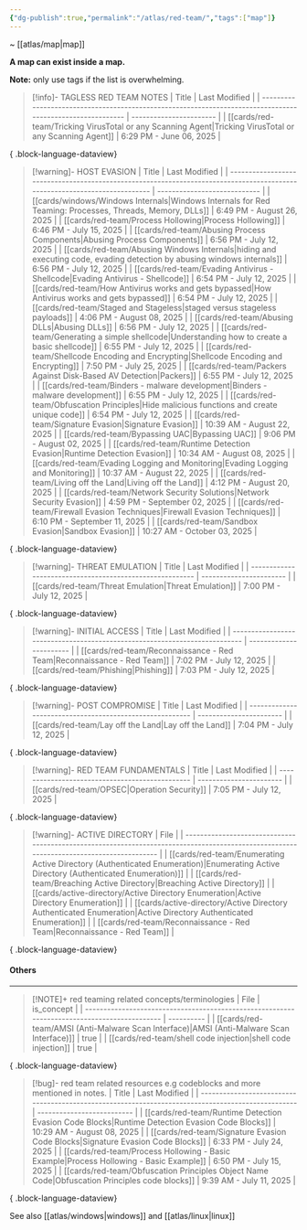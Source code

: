```yaml
---
{"dg-publish":true,"permalink":"/atlas/red-team/","tags":["map"]}
---
```


~ [[atlas/map\|map]]

**A map can exist inside a map.**

**Note:** only use tags if the list is overwhelming.

> [!info]- TAGLESS RED TEAM NOTES
>  | Title                                                                                                      | Last Modified           |
> | ---------------------------------------------------------------------------------------------------------- | ----------------------- |
> | [[cards/red-team/Tricking VirusTotal or any Scanning Agent\|Tricking VirusTotal or any Scanning Agent]] | 6:29 PM - June 06, 2025 |
> 
{ .block-language-dataview}

> [!warning]- HOST EVASION
>  | Title                                                                                                                      | Last Modified                |
> | -------------------------------------------------------------------------------------------------------------------------- | ---------------------------- |
> | [[cards/windows/Windows Internals\|Windows Internals for Red Teaming: Processes, Threads, Memory, DLLs]]                | 6:49 PM - August 26, 2025    |
> | [[cards/red-team/Process Hollowing\|Process Hollowing]]                                                                 | 6:46 PM - July 15, 2025      |
> | [[cards/red-team/Abusing Process Components\|Abusing Process Components]]                                               | 6:56 PM - July 12, 2025      |
> | [[cards/red-team/Abusing Windows Internals\|hiding and executing code, evading detection by abusing windows internals]] | 6:56 PM - July 12, 2025      |
> | [[cards/red-team/Evading Antivirus - Shellcode\|Evading Antivirus - Shellcode]]                                         | 6:54 PM - July 12, 2025      |
> | [[cards/red-team/How Antivirus works and gets bypassed\|How Antivirus works and gets bypassed]]                         | 6:54 PM - July 12, 2025      |
> | [[cards/red-team/Staged and Stageless\|staged versus stageless payloads]]                                               | 4:06 PM - August 08, 2025    |
> | [[cards/red-team/Abusing DLLs\|Abusing DLLs]]                                                                           | 6:56 PM - July 12, 2025      |
> | [[cards/red-team/Generating a simple shellcode\|Understanding how to create a basic shellcode]]                         | 6:55 PM - July 12, 2025      |
> | [[cards/red-team/Shellcode Encoding and Encrypting\|Shellcode Encoding and Encrypting]]                                 | 7:50 PM - July 25, 2025      |
> | [[cards/red-team/Packers Against Disk-Based AV Detection\|Packers]]                                                     | 6:55 PM - July 12, 2025      |
> | [[cards/red-team/Binders - malware development\|Binders - malware development]]                                         | 6:55 PM - July 12, 2025      |
> | [[cards/red-team/Obfuscation Principles\|Hide malicious functions and create unique code]]                              | 6:54 PM - July 12, 2025      |
> | [[cards/red-team/Signature Evasion\|Signature Evasion]]                                                                 | 10:39 AM - August 22, 2025   |
> | [[cards/red-team/Bypassing UAC\|Bypassing UAC]]                                                                         | 9:06 PM - August 02, 2025    |
> | [[cards/red-team/Runtime Detection Evasion\|Runtime Detection Evasion]]                                                 | 10:34 AM - August 08, 2025   |
> | [[cards/red-team/Evading Logging and Monitoring\|Evading Logging and Monitoring]]                                       | 10:37 AM - August 22, 2025   |
> | [[cards/red-team/Living off the Land\|Living off the Land]]                                                             | 4:12 PM - August 20, 2025    |
> | [[cards/red-team/Network Security Solutions\|Network Security Evasion]]                                                 | 4:59 PM - September 02, 2025 |
> | [[cards/red-team/Firewall Evasion Techniques\|Firewall Evasion Techniques]]                                             | 6:10 PM - September 11, 2025 |
> | [[cards/red-team/Sandbox Evasion\|Sandbox Evasion]]                                                                     | 10:27 AM - October 03, 2025  |
> 
{ .block-language-dataview}

> [!warning]- THREAT EMULATION
>  | Title                                                    | Last Modified           |
> | -------------------------------------------------------- | ----------------------- |
> | [[cards/red-team/Threat Emulation\|Threat Emulation]] | 7:00 PM - July 12, 2025 |
> 
{ .block-language-dataview}

 > [!warning]- INITIAL ACCESS
>  | Title                                                                      | Last Modified           |
> | -------------------------------------------------------------------------- | ----------------------- |
> | [[cards/red-team/Reconnaissance - Red Team\|Reconnaissance - Red Team]] | 7:02 PM - July 12, 2025 |
> | [[cards/red-team/Phishing\|Phishing]]                                   | 7:03 PM - July 12, 2025 |
> 
{ .block-language-dataview}

 > [!warning]- POST COMPROMISE
>  | Title                                                    | Last Modified           |
> | -------------------------------------------------------- | ----------------------- |
> | [[cards/red-team/Lay off the Land\|Lay off the Land]] | 7:04 PM - July 12, 2025 |
> 
{ .block-language-dataview}

> [!warning]- RED TEAM FUNDAMENTALS
>  | Title                                           | Last Modified           |
> | ----------------------------------------------- | ----------------------- |
> | [[cards/red-team/OPSEC\|Operation Security]] | 7:05 PM - July 12, 2025 |
> 
{ .block-language-dataview}

> [!warning]- ACTIVE DIRECTORY
>  | File                                                                                                                                     |
> | ---------------------------------------------------------------------------------------------------------------------------------------- |
> | [[cards/red-team/Enumerating Active Directory (Authenticated Enumeration)\|Enumerating Active Directory (Authenticated Enumeration)]] |
> | [[cards/red-team/Breaching Active Directory\|Breaching Active Directory]]                                                             |
> | [[cards/active-directory/Active Directory Enumeration\|Active Directory Enumeration]]                                                 |
> | [[cards/active-directory/Active Directory Authenticated Enumeration\|Active Directory Authenticated Enumeration]]                     |
> | [[cards/red-team/Reconnaissance - Red Team\|Reconnaissance - Red Team]]                                                               |
> 
{ .block-language-dataview}

#### Others
---

> [!NOTE]+ red teaming related concepts/terminologies
>  | File                                                                                         | is_concept |
> | -------------------------------------------------------------------------------------------- | ---------- |
> | [[cards/red-team/AMSI (Anti-Malware Scan Interface)\|AMSI (Anti-Malware Scan Interface)]] | true       |
> | [[cards/red-team/shell code injection\|shell code injection]]                             | true       |
> 
{ .block-language-dataview}

> [!bug]- red team related resources e.g codeblocks and more mentioned in notes.
>  | Title                                                                                              | Last Modified              |
> | -------------------------------------------------------------------------------------------------- | -------------------------- |
> | [[cards/red-team/Runtime Detection Evasion Code Blocks\|Runtime Detection Evasion Code Blocks]] | 10:29 AM - August 08, 2025 |
> | [[cards/red-team/Signature Evasion Code Blocks\|Signature Evasion Code Blocks]]                 | 6:33 PM - July 24, 2025    |
> | [[cards/red-team/Process Hollowing - Basic Example\|Process Hollowing - Basic Example]]         | 6:50 PM - July 15, 2025    |
> | [[cards/red-team/Obfuscation Principles Object Name Code\|Obfuscation Principles code blocks]]  | 9:39 AM - July 11, 2025    |
> 
{ .block-language-dataview}



See also [[atlas/windows\|windows]] and [[atlas/linux\|linux]]